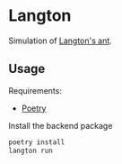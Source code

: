 # Langton

Simulation of [Langton's ant](https://en.wikipedia.org/wiki/Langton%27s_ant).

## Usage

Requirements:

- [Poetry](https://python-poetry.org/)

Install the backend package

```bash
poetry install
langton run
```
